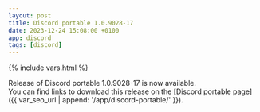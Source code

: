 ```yaml
---
layout: post
title: Discord portable 1.0.9028-17
date: 2023-12-24 15:08:00 +0100
app: discord
tags: [discord]
---
```

{% include vars.html %}

Release of Discord portable 1.0.9028-17 is now available.<br />
You can find links to download this release on the [Discord portable page]({{ var_seo_url | append: '/app/discord-portable/' }}).
